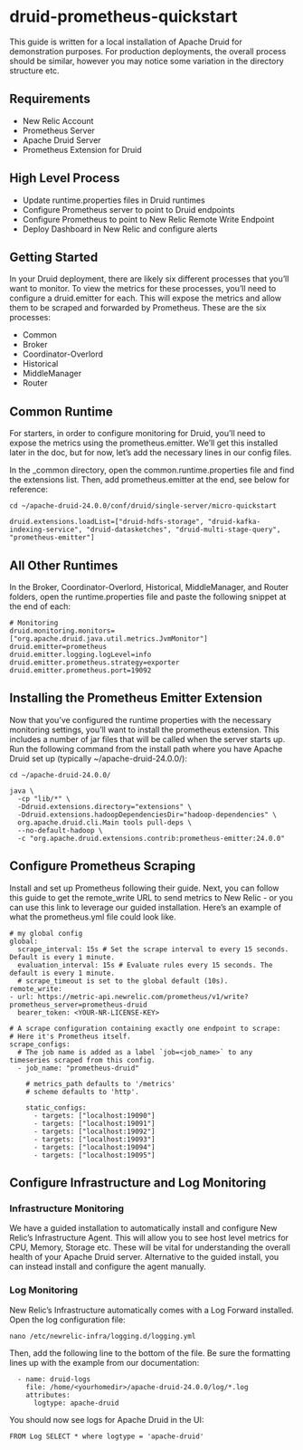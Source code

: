 # druid-prometheus-quickstart

This guide is written for a local installation of Apache Druid for demonstration purposes. For production deployments, the overall process should be similar, however you may notice some variation in the directory structure etc. 

## Requirements
* New Relic Account
* Prometheus Server
* Apache Druid Server
* Prometheus Extension for Druid


## High Level Process
* Update runtime.properties files in Druid runtimes
* Configure Prometheus server to point to Druid endpoints
* Configure Prometheus to point to New Relic Remote Write Endpoint
* Deploy Dashboard in New Relic and configure alerts


## Getting Started
In your Druid deployment, there are likely six different processes that you’ll want to monitor. To view the metrics for these processes, you’ll need to configure a druid.emitter for each. This will expose the metrics and allow them to be scraped and forwarded by Prometheus. These are the six processes:

* Common
* Broker
* Coordinator-Overlord
* Historical
* MiddleManager
* Router


## Common Runtime
For starters, in order to configure monitoring for Druid, you’ll need to expose the metrics using the prometheus.emitter. We’ll get this installed later in the doc, but for now, let’s add the necessary lines in our config files. 

In the _common directory, open the common.runtime.properties file and find the extensions list. Then, add prometheus.emitter at the end, see below for reference:
```
cd ~/apache-druid-24.0.0/conf/druid/single-server/micro-quickstart
```
```
druid.extensions.loadList=["druid-hdfs-storage", "druid-kafka-indexing-service", "druid-datasketches", "druid-multi-stage-query", "prometheus-emitter"]
```


## All Other Runtimes
In the Broker, Coordinator-Overlord, Historical, MiddleManager, and Router folders, open the runtime.properties file and paste the following snippet at the end of each:
```
# Monitoring
druid.monitoring.monitors=["org.apache.druid.java.util.metrics.JvmMonitor"]
druid.emitter=prometheus
druid.emitter.logging.logLevel=info
druid.emitter.prometheus.strategy=exporter
druid.emitter.prometheus.port=19092
```


## Installing the Prometheus Emitter Extension
Now that you’ve configured the runtime properties with the necessary monitoring settings, you’ll want to install the prometheus extension. This includes a number of jar files that will be called when the server starts up. Run the following command from the install path where you have Apache Druid set up (typically ~/apache-druid-24.0.0/):
```
cd ~/apache-druid-24.0.0/
```
```
java \
  -cp "lib/*" \
  -Ddruid.extensions.directory="extensions" \
  -Ddruid.extensions.hadoopDependenciesDir="hadoop-dependencies" \
  org.apache.druid.cli.Main tools pull-deps \
  --no-default-hadoop \
  -c "org.apache.druid.extensions.contrib:prometheus-emitter:24.0.0"
```


## Configure Prometheus Scraping
Install and set up Prometheus following their guide.  Next, you can follow this guide to get the remote_write URL to send metrics to New Relic - or you can use this link to leverage our guided installation. Here’s an example of what the prometheus.yml file could look like. 
```
# my global config
global:
  scrape_interval: 15s # Set the scrape interval to every 15 seconds. Default is every 1 minute.
  evaluation_interval: 15s # Evaluate rules every 15 seconds. The default is every 1 minute.
  # scrape_timeout is set to the global default (10s).
remote_write:
- url: https://metric-api.newrelic.com/prometheus/v1/write?prometheus_server=prometheus-druid
  bearer_token: <YOUR-NR-LICENSE-KEY>

# A scrape configuration containing exactly one endpoint to scrape:
# Here it's Prometheus itself.
scrape_configs:
  # The job name is added as a label `job=<job_name>` to any timeseries scraped from this config.
  - job_name: "prometheus-druid"

    # metrics_path defaults to '/metrics'
    # scheme defaults to 'http'.

    static_configs:
      - targets: ["localhost:19090"]
      - targets: ["localhost:19091"]
      - targets: ["localhost:19092"]
      - targets: ["localhost:19093"]
      - targets: ["localhost:19094"]
      - targets: ["localhost:19095"]
```

## Configure Infrastructure and Log Monitoring

### Infrastructure Monitoring
We have a guided installation to automatically install and configure New Relic’s Infrastructure Agent. This will allow you to see host level metrics for CPU, Memory, Storage etc. These will be vital for understanding the overall health of your Apache Druid server. Alternative to the guided install, you can instead install and configure the agent manually. 

### Log Monitoring
New Relic’s Infrastructure automatically comes with a Log Forward installed. Open the log configuration file:
```
nano /etc/newrelic-infra/logging.d/logging.yml
```

Then, add the following line to the bottom of the file. Be sure the formatting lines up with the example from our documentation:
```
  - name: druid-logs
    file: /home/<yourhomedir>/apache-druid-24.0.0/log/*.log
    attributes:
      logtype: apache-druid
```


You should now see logs for Apache Druid in the UI:
```
FROM Log SELECT * where logtype = 'apache-druid'
```

